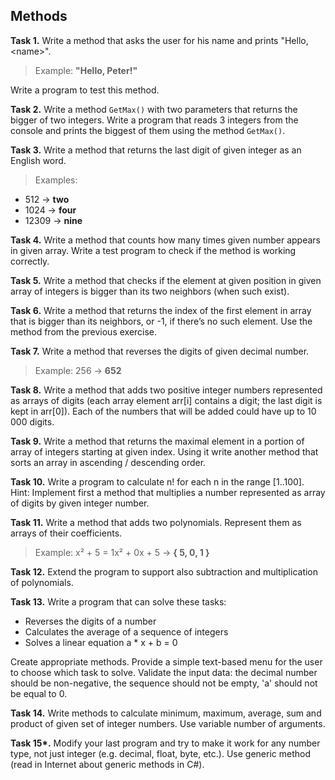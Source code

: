 ## Methods

**Task 1.** Write a method that asks the user for his name and prints "Hello, \<name\>".
>Example: **"Hello, Peter!"**

Write a program to test this method.

**Task 2.** Write a method `GetMax()` with two parameters that returns the bigger of two integers. Write a program that reads 3 integers from the console and prints the biggest of them using the method `GetMax()`.

**Task 3.** Write a method that returns the last digit of given integer as an English word.
>Examples:
* 512 → **two**
* 1024 → **four**
* 12309 → **nine**

**Task 4.** Write a method that counts how many times given number appears in given array. Write a test program to check if the method is working correctly.

**Task 5.** Write a method that checks if the element at given position in given array of integers is bigger than its two neighbors (when such exist).

**Task 6.** Write a method that returns the index of the first element in array that is bigger than its neighbors, or -1, if there’s no such element. Use the method from the previous exercise.

**Task 7.** Write a method that reverses the digits of given decimal number.
>Example: 256 → **652**

**Task 8.** Write a method that adds two positive integer numbers represented as arrays of digits (each array element arr[i] contains a digit; the last digit is kept in arr[0]). Each of the numbers that will be added could have up to 10 000 digits.

**Task 9.** Write a method that returns the maximal element in a portion of array of integers starting at given index. Using it write another method that sorts an array in ascending / descending order.

**Task 10.** Write a program to calculate n! for each n in the range [1..100]. Hint: Implement first a method that multiplies a number represented as array of digits by given integer number.

**Task 11.** Write a method that adds two polynomials. Represent them as arrays of their coefficients.
>Example: x² + 5 = 1x² + 0x + 5 → **{ 5, 0, 1 }**

**Task 12.** Extend the program to support also subtraction and multiplication of polynomials.

**Task 13.** Write a program that can solve these tasks:
   * Reverses the digits of a number
   * Calculates the average of a sequence of integers
   * Solves a linear equation a * x + b = 0

Create appropriate methods. Provide a simple text-based menu for the user to choose which task to solve. Validate the input data: the decimal number should be non-negative, the sequence should not be empty, 'a' should not be equal to 0.

**Task 14.** Write methods to calculate minimum, maximum, average, sum and product of given set of integer numbers. Use variable number of arguments.

**Task 15\*.** Modify your last program and try to make it work for any number type, not just integer (e.g. decimal, float, byte, etc.). Use generic method (read in Internet about generic methods in C#).
